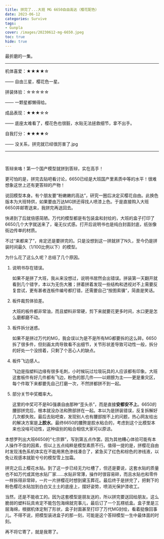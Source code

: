 ```yaml
---
title: 拼完了...大班 MG 6650自由高达（樱花配色）
date: 2023-06-12
categories: Survive
tags: 
- Gunpla
cover: /images/20230612-mg-6650.jpeg
toc: true
hide: true
---
```

最折磨的一集。

<!--more-->

___

机体喜爱：★★★★☆

—— 自由三星，樱花色一星。

拼装体验：☆☆☆☆☆

——  一颗星都懒得给。

成品表现：★★★☆☆

—— 底座太难看了，樱花色也很脏，水贴无法拯救细节，拿不出手。

自我打分：★★★★☆

—— 没关系，拼完就已经很厉害了.jpg

---

<br/>

答辩来咯！第一个国产模型就拼到答辩，实在高手！

更可怕的是，拼完去贴吧看讨论，6650已经是大班国产里素质中等的水平！很难想象这世上还有更答辩的产物！

说回模型本身。有个朋友要“粉嫩嫩的高达”，研究一圈后决定买樱花自由。此换色版本为大班特供，如果要由万达MG拼还得找人喷漆上色。于是直接购入大班6650并邮寄送来，我拼完再送回去。

快递到了后就倍感简陋。万代的模型都是有包装盒和封绘的，大班的盒子打印了6650几个大字就送来了，毫无仪式感。打开后说明书也是纯白封面封底，纸张像街边传单的材质。

不过“来都来了”，肯定还是要拼完的。只是没想到这一拼就拼了N久，至今仍是拼装时间最久（1/100比例以下）的模型。

为什么花了这么久呢？总结了几个原因。

1. 说明书存在错误。

   如果不是拼了大班，我从来没想过，说明书居然会出错误。拼装第一天翻开就看到几个错字，本以为无伤大雅；拼着拼着发现一些结构和透视对不上需要反复尝试，更有甚者连板件编号都打错，还需要自己“按图索骥”，简直是笑话。

2. 板件裁剪体验差。

   大班的板件都非常油，而且塑料非常硬，剪下来就要花更多时间，水口更是怎么磨都磨不动。

3. 板件拆分迷惑。

   如果不是拼过万代的MG，我会误以为是不是所有MG都要拆的这么碎。6650拆了很多件，但刻画太肉导致看不出细节，关节形状差导致可动性一般，拆分的好处一个没捞着，只剩了个恶心人的缺点。

4. 板件飞边感人。

   飞边是指塑料边缘有很多毛刺，小时候玩过垃圾玩具的人应该都有印象。大班这套板件有好几件都有飞边，粉色的那几件——以翅膀为主——更是重灾区，每个件取下来都要先自己打磨一次，不然拼都拼不到一起。

5. 部分关节中奖概率大。

   这里的中奖可不是RG强袭自由那种“歪头杀”，而是直接**安都安不上**。6650的腰部拼完后，根本就没办法和胯部拼在一起。本以为是拼装错误，反复拆解好几次都失败。最后去贴吧查，发现别人也有腰部按不上的问题，热心网友给出的解决方案是**上胶水**。最终6650的腰胯是胶水粘合的，考虑到这个比模型本来也没啥可动性，这种级别的粘合相信大家可以原谅。

本想罗列出大班6650的“七宗罪”，写到第五点作罢。因为其他糟心体验可能有本人操作不佳的因素，但以上五点纯粹是模型素质不行。值得一提的是，拼樱花自由时发现浅色系机体实在不能用黑色渗线凑合了，紧急买了红色和棕色的渗线液，以免让观感本就脏兮兮的模型雪上加霜。

拼完之后上樱花水贴。到了这一步已经无力吐槽了，但还是要说，这套水贴的质量也不如万代或其他水贴厂家……水贴非常薄，操作时很容易碎，而且水贴也和零件一样拆得非常碎，一片一片拼樱花时想到黛玉葬花。最后终于是拼完了，把剩下的粉色樱花水贴加到白白又土土的底座上，摆好姿势，喷消光保护漆收工。

当然，还是不能收工的。因为这套模型是朋友送的，所以拼完要送回给朋友。这么脆弱的塑料玩具肯定不能包包海绵就完事儿，最后订了一个瓦楞纸盒。盒子里是三层海绵，根据机体定制了形状，盒子封面甚至打印了万代MG封绘，看着挺像回事儿。不得不说，把模型装进盒子的那一刻，可能是这个答辩模型一生中最体面的时刻。

再不将它寄了，就是我寄了。

<br/>

